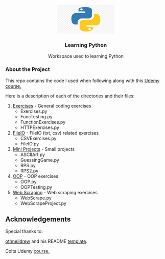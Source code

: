 <!--
*** Thanks for checking out the Best-README-Template. If you have a suggestion
*** that would make this better, please fork the repo and create a pull request
*** or simply open an issue with the tag "enhancement".
*** Thanks again! Now go create something AMAZING! :D
-->


<!-- PROJECT SHIELDS -->
<!--
*** I'm using markdown "reference style" links for readability.
*** Reference links are enclosed in brackets [ ] instead of parentheses ( ).
*** See the bottom of this document for the declaration of the reference variables
*** for contributors-url, forks-url, etc. This is an optional, concise syntax you may use.
*** https://www.markdownguide.org/basic-syntax/#reference-style-links
-->


<!-- PROJECT LOGO -->
<br />
<p align="center">
    <a href="https://www.python.org">
        <img src="README_Resources/Python_Logo.png" alt="Logo" width="180" height="90">
    </a>

<h3 align="center">Learning Python</h3>

<p align="center">
        Workspace used to learning Python 
</p>


<!-- ABOUT THE PROJECT -->
### About the Project

This repo contains the code I used when following along with this [Udemy course.](https://www.udemy.com/course/the-modern-python3-bootcamp/)

Here is a description of each of the directories and their files:

1. [Exercises](https://github.com/OrSGar/Learning-Python/tree/master/Exercises) - General coding exercises 
   * Exercises.py
   * FuncTesting.py
   * FunctionExercises.py
   * HTTPExercises.py 
2. [FileIO](https://github.com/OrSGar/Learning-Python/tree/master/FileIO) - FileIO (txt, csv) related exercises
   * CSVExercises.py
   * FileIO.py
3. [Mini Projects](https://github.com/OrSGar/Learning-Python/tree/master/Mini%20Projects) - Small projects
   * ASCIIArt.py
   * GuessingGame.py
   * RPS.py
   * RPS2.py 
4. [OOP](https://github.com/OrSGar/Learning-Python/tree/master/OOP) - OOP exercises 
   * OOP.py
   * OOPTesting.py
5. [Web Scraping](https://github.com/OrSGar/Learning-Python/tree/master/Web%20Scraping) - Web scraping exercises 
   * WebScrape.py
   * WebScrapeProject.py


## Acknowledgements 

Special thanks to:

[othneildrew](https://github.com/othneildrew) and his README [template](https://github.com/othneildrew/Best-README-Template).

Colts Udemy [course.](https://www.udemy.com/course/the-modern-python3-bootcamp/)

<!-- MARKDOWN LINKS & IMAGES -->
<!-- https://www.markdownguide.org/basic-syntax/#reference-style-links -->
[columns-screenshot]: README_Resources/columns_original.JPG
[reference-screenshot]: README_Resources/reference_screenshot.png
[reference-website]: README_Resources/reference_website.JPG
[ds4a]: https://www.correlation-one.com/data-science-for-all-empowerment
[tea-data-statement]: https://tea.texas.gov/reports-and-data
[key-processor]: https://github.com/OrSGar/TEA-Column-Key-Converter-/blob/main/KeyProcessor.py